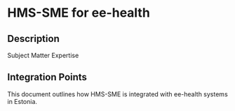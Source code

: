 # HMS-SME for ee-health

## Description

Subject Matter Expertise

## Integration Points

This document outlines how HMS-SME is integrated with ee-health systems in Estonia.
